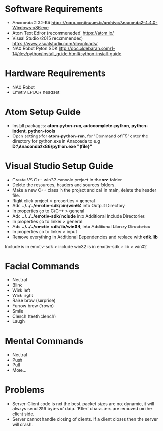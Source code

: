 # Software Requirements
* Anaconda 2 32-Bit https://repo.continuum.io/archive/Anaconda2-4.4.0-Windows-x86.exe
* Atom Text Editor (recommeneded) https://atom.io/
* Visual Studio (2015 recommended) https://www.visualstudio.com/downloads/
* NAO Robot Pyton SDK http://doc.aldebaran.com/1-14/dev/python/install_guide.html#python-install-guide

# Hardware Requirements
* NAO Robot
* Emotiv EPOC+ headset

# Atom Setup Guide
* Install packages: **atom-pyton-run**, **autocomplete-python**, **python-indent**, **python-tools**
* Open settings for **atom-python-run**, for 'Command of F5' enter the directory for python.exe in Anaconda to e.g **D:\Anaconda2x86\python.exe "{file}"**

# Visual Studio Setup Guide
* Create VS C++ win32 console project in the **src** folder
* Delete the resources, headers and sources folders.
* Make a new C++ class in the project and call in main, delete the header file.
* Right click project > properties > general
* Add **../../../emotiv-sdk/bin/win64** into Output Directory
* In properties go to C/C++ > general
* Add **../../../emotiv-sdk/include** into Additional Include Directories
* In properties go to linker > general
* Add **../../../emotiv-sdk/lib/win64;** into Additional Library Directories
* In properties go to linker > input
* Remove everything in Additional Dependencies and replace with **edk.lib**

Include is in emotiv-sdk > include
win32 is in emotiv-sdk > lib > win32

# Facial Commands
* Neutral
* Blink
* Wink left
* Wink right
* Raise brow (surprise)
* Furrow brow (frown)
* Smile
* Clench (teeth clench)
* Laugh

# Mental Commands
* Neutral
* Push
* Pull
* More...

# Problems
* Server-Client code is not the best, packet sizes are not dynamic, it will always send 256 bytes of data. 'Filler' characters are removed on the client side.
* Server cannot handle closing of clients. If a client closes then the server will crash.
